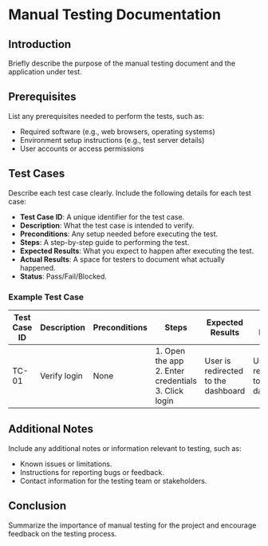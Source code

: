 # Manual Testing Documentation

## Introduction
Briefly describe the purpose of the manual testing document and the application under test.

## Prerequisites
List any prerequisites needed to perform the tests, such as:
- Required software (e.g., web browsers, operating systems)
- Environment setup instructions (e.g., test server details)
- User accounts or access permissions

## Test Cases
Describe each test case clearly. Include the following details for each test case:
- **Test Case ID**: A unique identifier for the test case.
- **Description**: What the test case is intended to verify.
- **Preconditions**: Any setup needed before executing the test.
- **Steps**: A step-by-step guide to performing the test.
- **Expected Results**: What you expect to happen after executing the test.
- **Actual Results**: A space for testers to document what actually happened.
- **Status**: Pass/Fail/Blocked.

### Example Test Case

| Test Case ID | Description        | Preconditions | Steps               | Expected Results | Actual Results | Status |
|--------------|--------------------|----------------|---------------------|-------------------|----------------|--------|
| TC-01        | Verify login       | None           | 1. Open the app<br>2. Enter credentials<br>3. Click login | User is redirected to the dashboard | User redirected to dashboard | Pass  |

## Additional Notes
Include any additional notes or information relevant to testing, such as:
- Known issues or limitations.
- Instructions for reporting bugs or feedback.
- Contact information for the testing team or stakeholders.

## Conclusion
Summarize the importance of manual testing for the project and encourage feedback on the testing process.
